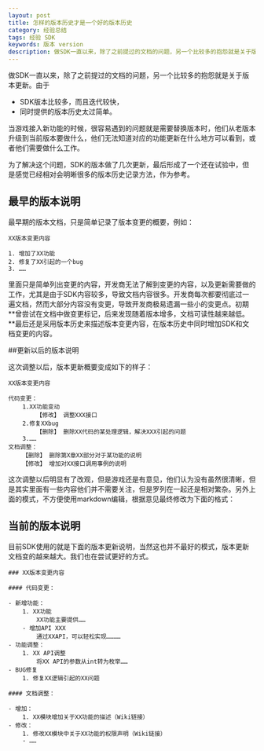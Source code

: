 ```yaml
---
layout: post
title: 怎样的版本历史才是一个好的版本历史
category: 经验总结
tags: 经验 SDK
keywords: 版本 version
description: 做SDK一直以来，除了之前提过的文档的问题，另一个比较多的抱怨就是关于版本更新。当游戏接入新功能的时候，很容易遇到的问题就是需要替换版本时，他们从老版本升级到当前版本要做什么，他们无法知道对应的功能更新在什么地方可以看到，或者他们需要做什么工作。
---
```


做SDK一直以来，除了之前提过的文档的问题，另一个比较多的抱怨就是关于版本更新。由于

- SDK版本比较多，而且迭代较快，
- 同时提供的版本历史太过简单。
	
当游戏接入新功能的时候，很容易遇到的问题就是需要替换版本时，他们从老版本升级到当前版本要做什么，他们无法知道对应的功能更新在什么地方可以看到，或者他们需要做什么工作。

为了解决这个问题，SDK的版本做了几次更新，最后形成了一个还在试验中，但是感觉已经相对会明晰很多的版本历史记录方法，作为参考。

## 最早的版本说明

最早期的版本文档，只是简单记录了版本变更的概要，例如：

	XX版本变更内容

	1. 增加了XX功能
	2. 修复了XX引起的一个bug
	3. ……

里面只是简单列出变更的内容，开发商无法了解到变更的内容，以及更新需要做的工作，尤其是由于SDK内容较多，导致文档内容很多。开发商每次都要彻底过一遍文档，然而大部分内容没有变更，导致开发商极易遗漏一些小的变更点。初期**曾尝试在文档中做变更标记，后来发现随着版本增多，文档可读性越来越低。**最后还是采用版本历史来描述版本变更内容，在版本历史中同时增加SDK和文档变更的内容。

##更新以后的版本说明

这次调整以后，版本更新概要变成如下的样子：

	XX版本变更内容

	代码变更：
		1.XX功能变动
    		【修改】 调整XXX接口
		2.修复XXbug
			【删除】 删除XX代码的某处理逻辑，解决XXX引起的问题
		3.……       
	文档调整：
		【删除】 删除第X章XX部分对于某功能的说明
		【修改】 增加对XX接口调用事例的说明

这次调整以后明显有了改观，但是游戏还是有意见，他们认为没有虽然很清晰，但是其实里面有一些内容他们并不需要关注，但是罗列在一起还是相对繁杂。另外上面的模式，不方便使用markdown编辑，根据意见最终修改为下面的格式：
## 当前的版本说明

目前SDK使用的就是下面的版本更新说明，当然这也并不最好的模式，版本更新文档变的越来越大。我们也在尝试更好的方式。

	### XX版本变更内容
	
	#### 代码变更：

	- 新增功能：
		1. XX功能
			XX功能主要提供……
		- 增加API XXX
			通过XXAPI，可以轻松实现…………
	- 功能调整：
		1. XX API调整
			将XX API的参数从int转为枚举……
	- BUG修复
		1. 修复XX逻辑引起的XX问题
		
	#### 文档调整：

	- 增加：
		1. XX模块增加关于XX功能的描述（Wiki链接）
	- 修改：
		1. 修改XX模块中关于XX功能的权限声明（Wiki链接）
		- ……

